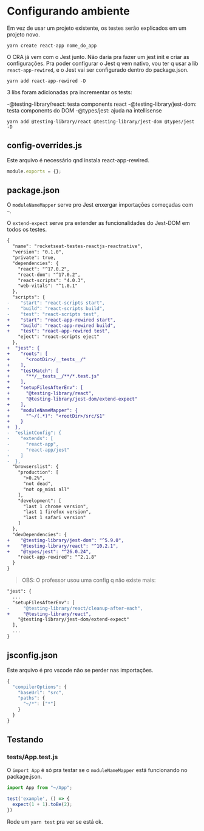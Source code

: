 # Configurando ambiente

Em vez de usar um projeto existente, os testes serão explicados em um projeto
novo.

`yarn create react-app nome_do_app`

O CRA já vem com o Jest junto. Não daria pra fazer um jest init e criar as
configurações. Pra poder configurar o Jest q vem nativo, vou ter q usar a lib
`react-app-rewired`, e o Jest vai ser configurado dentro do package.json.

`yarn add react-app-rewired -D`

3 libs foram adicionadas pra incrementar os tests:

  -@testing-library/react: testa components react
  -@testing-library/jest-dom: testa components do DOM
  -@types/jest: ajuda na intellisense

`yarn add @testing-library/react @testing-library/jest-dom @types/jest -D`

## config-overrides.js

Este arquivo é necessário qnd instala react-app-rewired.

```js
module.exports = {};
```

## package.json

O `moduleNameMapper` serve pro Jest enxergar importações começadas com `~`.

O `extend-expect` serve pra extender as funcionalidades do Jest-DOM em todos os
testes.

```diff
{
  "name": "rocketseat-testes-reactjs-reactnative",
  "version": "0.1.0",
  "private": true,
  "dependencies": {
    "react": "^17.0.2",
    "react-dom": "^17.0.2",
    "react-scripts": "4.0.3",
    "web-vitals": "^1.0.1"
  },
  "scripts": {
-    "start": "react-scripts start",
-    "build": "react-scripts build",
-    "test": "react-scripts test",
+    "start": "react-app-rewired start",
+    "build": "react-app-rewired build",
+    "test": "react-app-rewired test",
    "eject": "react-scripts eject"
  },
+  "jest": {
+    "roots": [
+      "<rootDir>/__tests__/"
+    ],
+    "testMatch": [
+      "**/__tests__/**/*.test.js"
+    ],
+    "setupFilesAfterEnv": [
+      "@testing-library/react",
+      "@testing-library/jest-dom/extend-expect"
+    ],
+    "moduleNameMapper": {
+      "^~/(.*)": "<rootDir>/src/$1"
+    }
+  },
-  "eslintConfig": {
-    "extends": [
-      "react-app",
-      "react-app/jest"
-    ]
-  },
  "browserslist": {
    "production": [
      ">0.2%",
      "not dead",
      "not op_mini all"
    ],
    "development": [
      "last 1 chrome version",
      "last 1 firefox version",
      "last 1 safari version"
    ]
  },
  "devDependencies": {
+    "@testing-library/jest-dom": "^5.9.0",
+    "@testing-library/react": "^10.2.1",
+    "@types/jest": "^26.0.24",
    "react-app-rewired": "^2.1.8"
  }
}
```

> OBS: O professor usou uma config q não existe mais:

```diff
"jest": {
  ...
  "setupFilesAfterEnv": [
-     "@testing-library/react/cleanup-after-each",
+     "@testing-library/react",
    "@testing-library/jest-dom/extend-expect"
  ],
  ...
}
```

## jsconfig.json

Este arquivo é pro vscode não se perder nas importações.

```js
{
  "compilerOptions": {
    "baseUrl": "src",
    "paths": {
      "~/*": ["*"]
    }
  }
}
```

## Testando

### __tests__/App.test.js

O `import App` é só pra testar se o `moduleNameMapper` está funcionando no
package.json.

```js
import App from "~/App";

test('example', () => {
  expect(1 + 1).toBe(2);
})
```

Rode um `yarn test` pra ver se está ok.
